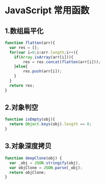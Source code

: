 # JavaScript 常用函数

## 1.数组扁平化
```JavaScript
function flatten(arr){
  var res = [];
  for(var i=0;i<arr.length;i++){
    if(Array.isArray(arr[i])){
        res = res.concat(flatten(arr[i]));
    }else{
        res.push(arr[i]);
    }
  }
  return res;
}
```

## 2.对象判空
```JavaScript
function isEmpty(obj){
  return Object.keys(obj).length == 0;
}
```

## 3.对象深度拷贝
```JavaScript
function deepClone(obj) {
  var _obj = JSON.stringify(obj),
  var objClone = JSON.parse(_obj);
  return objClone;
}
```
